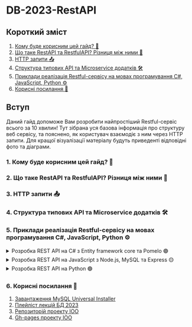 # DB-2023-RestAPI

<div class="container">
  
  <div class="content">
  <h2>Короткий зміст</h2>
  <ol>
    <li><a href="#section1"> Кому буде корисним цей гайд? 🤔</a></li>
    <li><a href="#section2"> Що таке RestAPI та RestfulAPI? Різниця між ними 📲</a></li>
    <li><a href="#section3"> HTTP запити 📤</a></li>
    <li><a href="#section4"> Структура типових API та Microservice додатків 🛠</a></li>    
    <li><a href="#section5"> Приклади реалізація Restful-сервісу на мовах програмування C#, JavaScript, Python ⚙️</a></li>
	<li><a href="#section6"> Корисні посилання 🔗</a></li>
  </ol>
  </div>
  <div class="intro">
	<h2>Вступ</h2>
	<p> Даний гайд допоможе Вам розробити найпростіший Restful-сервіс всього за 10 хвилин! Тут зібрана уся базова інформація про структуру веб сервісу, та пояснено, як користувач взаємодіє з ним через HTTP запити. Для кращої візуалізації матеріалу будуть приведенті відповідні фото та діаграми. </p>
  </div>
</div>

<!-- Розділ 2 -->
<div class="section" id="section1">
  <h3>1. Кому буде корисним цей гайд? 🤔</h3>

<!-- Розділ 2 -->
<div class="section" id="section2">
  <h3>2. Що таке RestAPI та RestfulAPI? Різниця між ними 📲</h3>

<!-- Розділ 3 -->
<div class="section" id="section3">
  <h3>3. HTTP запити 📤</h3>

<!-- Розділ 4 -->
<div class="section" id="section4">
  <h3>4. Структура типових API та Microservice додатків 🛠</h3>


<!-- Розділ 5 -->
<div class="section" id="section5">
  <h3>5. Приклади реалізація Restful-сервісу на мовах програмування C#, JavaScript, Python ⚙️</h3>
  <details>
     <summary>Розробка REST API на C# з Entity framework core та Pomelo 🟣</summary>
  <p><span class="one">1.1</span> </p>
  <img src="image/section5/С#/1_1.png"/>
  <p><span class="one">1.2</span> </p>
  <img src="image/section5/С#/1_2.png"/>
  <p><span class="one">1.3</span> </p>
  <img src="image/section5/С#/1_3.png"/>
  <p><span class="one">1.4</span> </p>
  <img src="image/section5/С#/1_4.png"/>
  <p><span class="one">1.5</span> </p>
  <img src="image/section5/С#/1_5.png"/>
  </details>
  <details>
     <summary>Розробка REST API на JavaScript з Node.js, MySQL та Express 🟡</summary>
  <h4>I. Створення програми Node.js</h4>
  <p><span class="two">1.1</span> Тепер, коли ми вивчили, що таке REST, і мали швидкий огляд баз даних MySQL, 
  давайте поринемо у створення нашого додатку RESTFul. По-перше, нам потрібно створити папку для нашого проекту з командою нижче:</p>
  <pre><code> mkdir your-direcoty-name && cd your-direcoty-name
  </code></pre>
  <i> Створення нової папки для проекту </i>
  <img src="image/section5/С#/1_1.png"/>
  <p><span class="two">1.2</span> </p>
  <img src="image/section5/С#/1_2.png"/>
  <p><span class="two">1.3</span> </p>
  <img src="image/section5/С#/1_3.png"/>
  <p><span class="two">1.4</span> </p>
  <img src="image/section5/С#/1_4.png"/>
  <p><span class="two">1.5</span> </p>
  <img src="image/section5/С#/1_5.png"/>
  </details>
  <details>
     <summary>Розробка REST API на Python 🟢</summary>
  <p><span class="three">1.1</span> </p>
  <img src="image/section5/С#/1_1.png"/>
  <p><span class="three">1.2</span> </p>
  <img src="image/section5/С#/1_2.png"/>
  <p><span class="three">1.3</span> </p>
  <img src="image/section5/С#/1_3.png"/>
  <p><span class="three">1.4</span> </p>
  <img src="image/section5/С#/1_4.png"/>
  <p><span class="three">1.5</span> </p>
  <img src="image/section5/С#/1_5.png"/>
  </details>
</div>


<div class="section" id="section6">
  <h3>6. Корисні посилання 🔗</h3>
  <ol>
	<li><a href="https://dev.mysql.com/downloads/mysql/">Завантаження MySQL Universal Installer</a></li>
	<li><a href="https://www.youtube.com/playlist?list=PLXr7EDDqEOkYiUDqyM3yMg4K2abjEyagl">Плейліст лекцій БД 2023</a></li>
	<li><a href="https://github.com/YehorSeniuk/IOO">Репозиторій проекту IOO</a></li>
	<li><a href="https://yehorseniuk.github.io/IOO/">Gh-pages проекту IOO</a></li>
  </ol>
</div>

